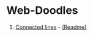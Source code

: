 # Web-Doodles

1. [Connected lines](//actinium.github.io/Web-Doodles/ConnectedLines) - [(Readme)](ConnectedLines/Readme.md)
